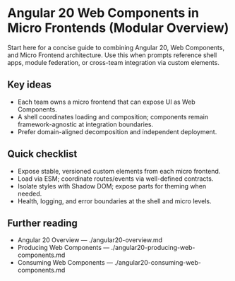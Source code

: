 # Angular 20 Web Components in Micro Frontends (Modular Overview)

Start here for a concise guide to combining Angular 20, Web Components, and Micro Frontend architecture. Use this when prompts reference shell apps, module federation, or cross-team integration via custom elements.

## Key ideas
- Each team owns a micro frontend that can expose UI as Web Components.
- A shell coordinates loading and composition; components remain framework-agnostic at integration boundaries.
- Prefer domain-aligned decomposition and independent deployment.

## Quick checklist
- Expose stable, versioned custom elements from each micro frontend.
- Load via ESM; coordinate routes/events via well-defined contracts.
- Isolate styles with Shadow DOM; expose parts for theming when needed.
- Health, logging, and error boundaries at the shell and micro levels.

## Further reading
- Angular 20 Overview — ./angular20-overview.md
- Producing Web Components — ./angular20-producing-web-components.md
- Consuming Web Components — ./angular20-consuming-web-components.md
